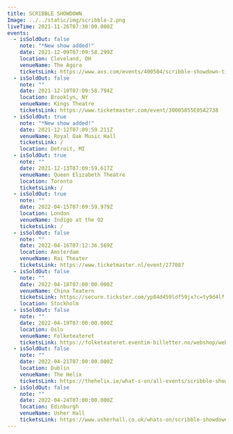 ```yaml
---
title: SCRIBBLE SHOWDOWN
Image: ../../static/img/scribble-2.png
liveTime: 2021-11-26T07:30:00.000Z
events:
  - isSoldOut: false
    note: "*New show added!"
    date: 2021-12-09T07:09:58.299Z
    location: Cleveland, OH
    venueName: The Agora
    ticketsLink: https://www.axs.com/events/400504/scribble-showdown-tickets
  - isSoldOut: false
    note: ""
    date: 2021-12-10T07:09:58.794Z
    location: Brooklyn, NY
    venueName: Kings Theatre
    ticketsLink: https://www.ticketmaster.com/event/30005855E05A2738
  - isSoldOut: true
    note: "*New show added!"
    date: 2021-12-12T07:09:59.211Z
    venueName: Royal Oak Music Hall
    ticketsLink: /
    location: Detroit, MI
  - isSoldOut: true
    note: ""
    date: 2021-12-13T07:09:59.617Z
    venueName: Queen Elizabeth Theatre
    location: Toronto
    ticketsLink: /
  - isSoldOut: true
    note: ""
    date: 2022-04-15T07:09:59.979Z
    location: London
    venueName: Indigo at the O2
    ticketsLink: /
  - isSoldOut: false
    note: ""
    date: 2022-04-16T07:12:36.569Z
    location: Amsterdam
    venueName: Rai Theater
    ticketsLink: https://www.ticketmaster.nl/event/277087
  - isSoldOut: false
    note: ""
    date: 2022-04-18T07:00:00.000Z
    venueName: China Teatern
    ticketsLink: https://secure.tickster.com/yp84d459ldf59jx?c=ty9d4lf
    location: Stockholm
  - isSoldOut: false
    note: ""
    date: 2022-04-19T07:00:00.000Z
    location: Oslo
    venueName: Folketeateret
    ticketsLink: https://folketeateret.eventim-billetter.no/webshop/webticket/shop?event=969
  - isSoldOut: false
    note: ""
    date: 2022-04-21T07:00:00.000Z
    location: Dublin
    venueName: The Helix
    ticketsLink: https://thehelix.ie/what-s-on/all-events/scribble-showdown/
  - isSoldOut: false
    note: ""
    date: 2022-04-24T07:00:00.000Z
    location: Edinburgh
    venueName: Usher Hall
    ticketsLink: https://www.usherhall.co.uk/whats-on/scribble-showdown
---
```

